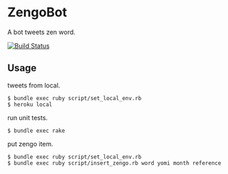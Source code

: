 # ZengoBot

A bot tweets zen word.

[![Build Status](https://travis-ci.org/takuma510/zengo_bot.svg)](https://travis-ci.org/takuma510/zengo_bot)

## Usage

tweets from local.

    $ bundle exec ruby script/set_local_env.rb
    $ heroku local

run unit tests.

    $ bundle exec rake

put zengo item.

    $ bundle exec ruby script/set_local_env.rb
    $ bundle exec ruby script/insert_zengo.rb word yomi month reference
